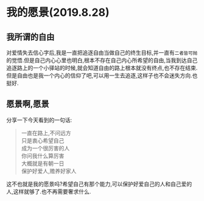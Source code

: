 # 我的愿景(2019.8.28)

## 我所谓的自由

对爱情失去信心字后,我是一直把追逐自由当做自己的终生目标,并一直有`二者皆可抛`的觉悟.但是自己内心心里也明白,根本不存在自己内心所希望的自由,当我到达自己追逐路上的一个小驿站的时候,就会知道自由的路上根本就没有终点,也不存在结束.但是自由也是我一个内心的信仰了吧,可以用一生去追逐,这样子也不会迷失方向.也挺好.

## 愿景啊,愿景

分享一下今天看到的一句话:

> 一直在路上,不问远方  
> 只是衷心希望自己  
> 成为一个很厉害的人  
> 你问我什么算厉害  
> 大概就是有朝一日  
> 保护好爱人,赡养好家人

这不也就是我的愿景吗?希望自己有那个能力,可以保护好爱自己的人和自己爱的人,这样就够了.也不再需要奢求什么.
